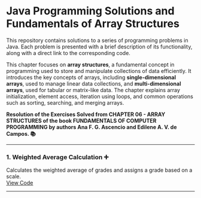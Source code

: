 # **Java Programming Solutions and Fundamentals of Array Structures**

This repository contains solutions to a series of programming problems in Java. Each problem is presented with a brief description of its functionality, along with a direct link to the corresponding code.

This chapter focuses on **array structures**, a fundamental concept in programming used to store and manipulate collections of data efficiently. It introduces the key concepts of arrays, including **single-dimensional arrays**, used to manage linear data collections, and **multi-dimensional arrays**, used for tabular or matrix-like data. The chapter explains array initialization, element access, iteration using loops, and common operations such as sorting, searching, and merging arrays.

**Resolution of the Exercises Solved from CHAPTER 06 - ARRAY STRUCTURES of the book FUNDAMENTALS OF COMPUTER PROGRAMMING by authors Ana F. G. Ascencio and Edilene A. V. de Campos. 📚**

---

### 1. **Weighted Average Calculation** ➕  
Calculates the weighted average of grades and assigns a grade based on a scale.  
[View Code](https://github.com/MaxwellMaciel/CTI-P4-POO-20242-LISTA02/blob/main/CAP04/Q01/src/br/edu/principal/Principal.java)

---

